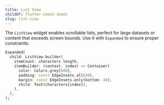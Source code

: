 ```yaml
---
title: List View
childOf: flutter-cheat-sheet
slug: list-view
---
```


The `ListView` widget enables scrollable lists, perfect for large datasets or content that exceeds screen bounds. Use it with `Expanded` to ensure proper constraints:

```dart
Expanded(
  child: ListView.builder(
    itemCount: characters.length,
    itemBuilder: (context, index) => Container(
      color: Colors.grey[800],
      padding: const EdgeInsets.all(40),
      margin: const EdgeInsets.only(bottom: 40),
      child: Text(characters[index]),
    ),
  ),
);
```
